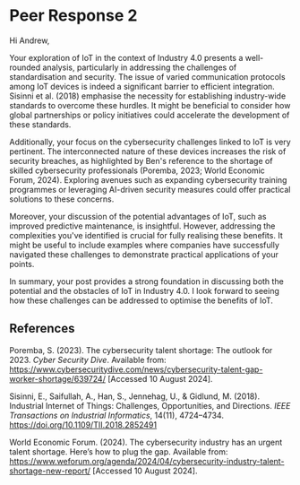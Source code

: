 # Peer Response 2

Hi Andrew,

Your exploration of IoT in the context of Industry 4.0 presents a well-rounded analysis, particularly in addressing the challenges of standardisation and security. The issue of varied communication protocols among IoT devices is indeed a significant barrier to efficient integration. Sisinni et al. (2018) emphasise the necessity for establishing industry-wide standards to overcome these hurdles. It might be beneficial to consider how global partnerships or policy initiatives could accelerate the development of these standards.

Additionally, your focus on the cybersecurity challenges linked to IoT is very pertinent. The interconnected nature of these devices increases the risk of security breaches, as highlighted by Ben's reference to the shortage of skilled cybersecurity professionals (Poremba, 2023; World Economic Forum, 2024). Exploring avenues such as expanding cybersecurity training programmes or leveraging AI-driven security measures could offer practical solutions to these concerns.

Moreover, your discussion of the potential advantages of IoT, such as improved predictive maintenance, is insightful. However, addressing the complexities you've identified is crucial for fully realising these benefits. It might be useful to include examples where companies have successfully navigated these challenges to demonstrate practical applications of your points.

In summary, your post provides a strong foundation in discussing both the potential and the obstacles of IoT in Industry 4.0. I look forward to seeing how these challenges can be addressed to optimise the benefits of IoT.

## References

Poremba, S. (2023). The cybersecurity talent shortage: The outlook for 2023. *Cyber Security Dive*. Available from: https://www.cybersecuritydive.com/news/cybersecurity-talent-gap-worker-shortage/639724/ [Accessed 10 August 2024].

Sisinni, E., Saifullah, A., Han, S., Jennehag, U., & Gidlund, M. (2018). Industrial Internet of Things: Challenges, Opportunities, and Directions. *IEEE Transactions on Industrial Informatics*, 14(11), 4724–4734. https://doi.org/10.1109/TII.2018.2852491

World Economic Forum. (2024). The cybersecurity industry has an urgent talent shortage. Here’s how to plug the gap. Available from: https://www.weforum.org/agenda/2024/04/cybersecurity-industry-talent-shortage-new-report/ [Accessed 10 August 2024].
